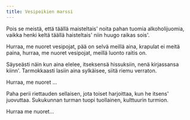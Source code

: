 ```yaml
---
title: Vesipoikien marssi
---
```


Pois se meistä, että täällä maisteltais'
noita pahan tuomia alkoholijuomia,
vaikka henki keltä täällä haisteltais'
niin huugo raikas sois'.

Hurraa, me nuoret vesipojat,
pää on selvä meillä aina,
krapulat ei meitä paina,
hurraa, me nuoret vesipojat,
meillä luonto raitis on.

Säyseästi näin kun aina elelee,
itseksensä hissuksiin,
nenä kirjassansa kiinn'.
Tarmokkaasti lasiin aina sylkäisee,
siitä riemu verraton.

Hurraa, me nuoret ...

Paha perii riettauden sellaisen,
jota toiset harjoittaa,
kun he itsens' juovuttaa.
Sukukunnan turman tuopi tuollainen,
kulttuurin turmion.

Hurraa me nuoret...
